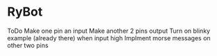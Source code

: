 # RyBot

ToDo
Make one pin an input
Make another 2 pins output
Turn on blinky example (already there) when input high
Implment morse messages on other two pins

